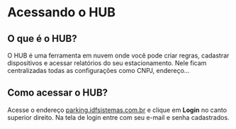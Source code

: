 # Acessando o HUB

## O que é o HUB?

O HUB é uma ferramenta em nuvem onde você pode criar regras, cadastrar dispositivos e acessar relatórios do seu estacionamento. Nele ficam centralizadas todas as configurações como CNPJ, endereço...

## Como acessar o HUB?

Acesse o endereço [parking.idfsistemas.com.br](parking.idfsistemas.com.br) e clique em **Login** no canto superior direito. Na tela de login entre com seu e-mail e senha cadastrados.
 

